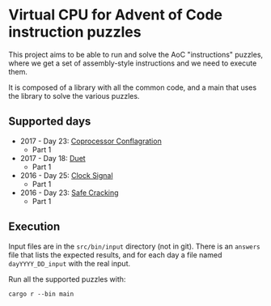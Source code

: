 # Virtual CPU for Advent of Code instruction puzzles

This project aims to be able to run and solve the AoC "instructions" puzzles, where we get a set of assembly-style instructions and we need to execute them.

It is composed of a library with all the common code, and a main that uses the library to solve the various puzzles.

## Supported days

- 2017 - Day 23: [Coprocessor Conflagration](https://adventofcode.com/2017/day/23)
  - Part 1
- 2017 - Day 18: [Duet](https://adventofcode.com/2017/day/18)
  - Part 1
- 2016 - Day 25: [Clock Signal](https://adventofcode.com/2016/day/25)
  - Part 1
- 2016 - Day 23: [Safe Cracking](https://adventofcode.com/2016/day/23)
  - Part 1

## Execution

Input files are in the `src/bin/input` directory (not in git). There is an `answers` file that lists the expected results, and for each day a file named `dayYYYY_DD_input` with the real input.

Run all the supported puzzles with:

    cargo r --bin main